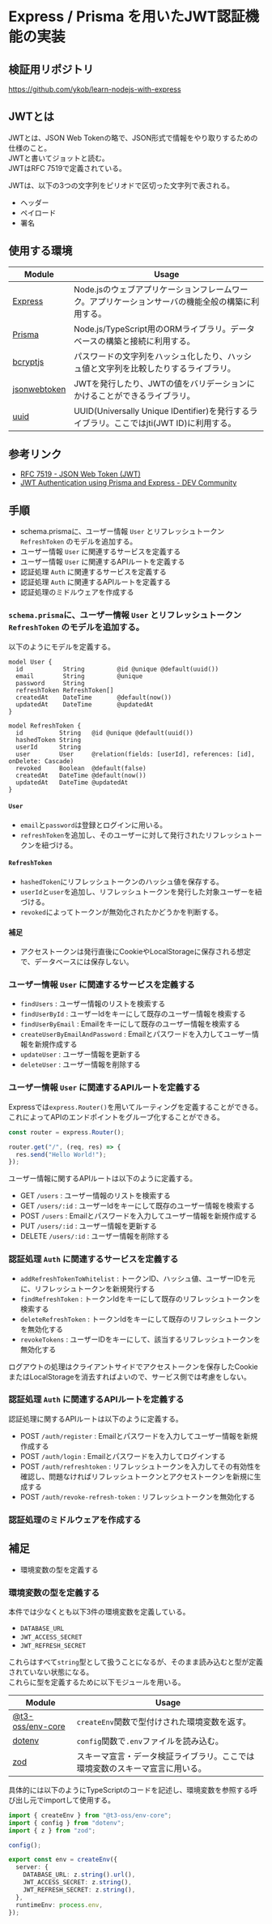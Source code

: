 # Express / Prisma を用いたJWT認証機能の実装

## 検証用リポジトリ

https://github.com/ykob/learn-nodejs-with-express

## JWTとは

JWTとは、JSON Web Tokenの略で、JSON形式で情報をやり取りするための仕様のこと。  
JWTと書いてジョットと読む。  
JWTはRFC 7519で定義されている。

JWTは、以下の3つの文字列をピリオドで区切った文字列で表される。

- ヘッダー
- ペイロード
- 署名

## 使用する環境

| Module | Usage |
| --- | --- |
| [Express](https://expressjs.com/ja/) | Node.jsのウェブアプリケーションフレームワーク。アプリケーションサーバの機能全般の構築に利用する。 |
| [Prisma](https://www.prisma.io/) | Node.js/TypeScript用のORMライブラリ。データベースの構築と接続に利用する。 |
| [bcryptjs](https://www.npmjs.com/package/bcryptjs) | パスワードの文字列をハッシュ化したり、ハッシュ値と文字列を比較したりするライブラリ。 |
| [jsonwebtoken](https://www.npmjs.com/package/jsonwebtoken) | JWTを発行したり、JWTの値をバリデーションにかけることができるライブラリ。 |
| [uuid](https://www.npmjs.com/package/uuid) | UUID(Universally Unique IDentifier)を発行するライブラリ。ここではjti(JWT ID)に利用する。 |

## 参考リンク

- [RFC 7519 - JSON Web Token (JWT)](https://datatracker.ietf.org/doc/html/rfc7519)
- [JWT Authentication using Prisma and Express - DEV Community](https://dev.to/mihaiandrei97/jwt-authentication-using-prisma-and-express-37nk)

## 手順

- schema.prismaに、ユーザー情報 `User` とリフレッシュトークン `RefreshToken` のモデルを追加する。
- ユーザー情報 `User` に関連するサービスを定義する
- ユーザー情報 `User` に関連するAPIルートを定義する
- 認証処理 `Auth` に関連するサービスを定義する
- 認証処理 `Auth` に関連するAPIルートを定義する
- 認証処理のミドルウェアを作成する

### `schema.prisma`に、ユーザー情報 `User` とリフレッシュトークン `RefreshToken` のモデルを追加する。

以下のようにモデルを定義する。

```prisma
model User {
  id           String         @id @unique @default(uuid())
  email        String         @unique
  password     String
  refreshToken RefreshToken[]
  createdAt    DateTime       @default(now())
  updatedAt    DateTime       @updatedAt
}

model RefreshToken {
  id          String   @id @unique @default(uuid())
  hashedToken String
  userId      String
  user        User     @relation(fields: [userId], references: [id], onDelete: Cascade)
  revoked     Boolean  @default(false)
  createdAt   DateTime @default(now())
  updatedAt   DateTime @updatedAt
}
```

#### `User`

- `email`と`password`は登録とログインに用いる。
- `refreshToken`を追加し、そのユーザーに対して発行されたリフレッシュトークンを紐づける。

#### `RefreshToken`

- `hashedToken`にリフレッシュトークンのハッシュ値を保存する。 
- `userId`と`user`を追加し、リフレッシュトークンを発行した対象ユーザーを紐づける。
- `revoked`によってトークンが無効化されたかどうかを判断する。

#### 補足

- アクセストークンは発行直後にCookieやLocalStorageに保存される想定で、データベースには保存しない。

### ユーザー情報 `User` に関連するサービスを定義する

- `findUsers` : ユーザー情報のリストを検索する
- `findUserById` : ユーザーIdをキーにして既存のユーザー情報を検索する
- `findUserByEmail` : Emailをキーにして既存のユーザー情報を検索する
- `createUserByEmailAndPassword` : Emailとパスワードを入力してユーザー情報を新規作成する
- `updateUser` : ユーザー情報を更新する
- `deleteUser` : ユーザー情報を削除する

### ユーザー情報 `User` に関連するAPIルートを定義する

Expressでは`express.Router()`を用いてルーティングを定義することができる。  
これによってAPIのエンドポイントをグループ化することができる。

```typescript
const router = express.Router();

router.get("/", (req, res) => {
  res.send("Hello World!");
});
```

ユーザー情報に関するAPIルートは以下のように定義する。

- GET `/users` : ユーザー情報のリストを検索する
- GET `/users/:id` : ユーザーIdをキーにして既存のユーザー情報を検索する
- POST `/users` : Emailとパスワードを入力してユーザー情報を新規作成する
- PUT `/users/:id` : ユーザー情報を更新する
- DELETE `/users/:id` : ユーザー情報を削除する

### 認証処理 `Auth` に関連するサービスを定義する

- `addRefreshTokenToWhitelist` : トークンID、ハッシュ値、ユーザーIDを元に、リフレッシュトークンを新規発行する
- `findRefreshToken` : トークンIdをキーにして既存のリフレッシュトークンを検索する
- `deleteRefreshToken` : トークンIdをキーにして既存のリフレッシュトークンを無効化する
- `revokeTokens` : ユーザーIDをキーにして、該当するリフレッシュトークンを無効化する

ログアウトの処理はクライアントサイドでアクセストークンを保存したCookieまたはLocalStorageを消去すればよいので、サービス側では考慮をしない。

### 認証処理 `Auth` に関連するAPIルートを定義する

認証処理に関するAPIルートは以下のように定義する。

- POST `/auth/register` : Emailとパスワードを入力してユーザー情報を新規作成する
- POST `/auth/login` : Emailとパスワードを入力してログインする
- POST `/auth/refreshtoken` : リフレッシュトークンを入力してその有効性を確認し、問題なければリフレッシュトークンとアクセストークンを新規に生成する
- POST `/auth/revoke-refresh-token` : リフレッシュトークンを無効化する

### 認証処理のミドルウェアを作成する

## 補足

- 環境変数の型を定義する

### 環境変数の型を定義する

本件では少なくとも以下3件の環境変数を定義している。

- `DATABASE_URL`
- `JWT_ACCESS_SECRET`
- `JWT_REFRESH_SECRET`

これらはすべて`string`型として扱うことになるが、そのまま読み込むと型が定義されていない状態になる。  
これらに型を定義するために以下モジュールを用いる。

| Module | Usage |
| --- | --- |
| [@t3-oss/env-core](https://github.com/t3-oss/t3-env) | `createEnv`関数で型付けされた環境変数を返す。 |
| [dotenv](https://github.com/motdotla/dotenv) | `config`関数で`.env`ファイルを読み込む。 |
| [zod](https://github.com/colinhacks/zod) | スキーマ宣言・データ検証ライブラリ。ここでは環境変数のスキーマ宣言に用いる。 |


具体的には以下のようにTypeScriptのコードを記述し、環境変数を参照する呼び出し元でimportして使用する。

```typescript
import { createEnv } from "@t3-oss/env-core";
import { config } from "dotenv";
import { z } from "zod";

config();

export const env = createEnv({
  server: {
    DATABASE_URL: z.string().url(),
    JWT_ACCESS_SECRET: z.string(),
    JWT_REFRESH_SECRET: z.string(),
  },
  runtimeEnv: process.env,
});
```
